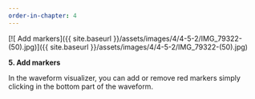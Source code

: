 ```yaml
---
order-in-chapter: 4
---
```


[![ Add markers]({{ site.baseurl }}/assets/images/4/4-5-2/IMG_79322-(50).jpg)]({{
site.baseurl }}/assets/images/4/4-5-2/IMG_79322-(50).jpg)

**5. Add markers**

In the waveform visualizer, you can add or remove red markers simply clicking in the bottom part of the waveform.
